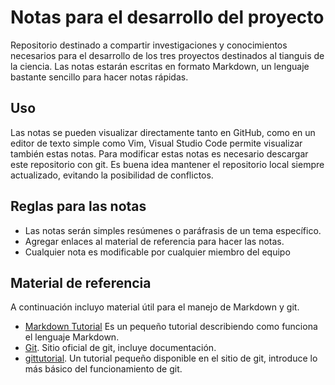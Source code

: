# Notas para el desarrollo del proyecto
Repositorio destinado a compartir investigaciones y conocimientos necesarios
para el desarrollo de los tres proyectos destinados al tianguis de la ciencia.
Las notas estarán escritas en formato Markdown, un lenguaje bastante sencillo
para hacer notas rápidas.

## Uso
Las notas se pueden visualizar directamente tanto en GitHub, como en un
editor de texto simple como Vim, Visual Studio Code permite visualizar
también estas notas.
Para modificar estas notas es necesario descargar este repositorio con git.
Es buena idea mantener el repositorio local siempre actualizado, evitando la
posibilidad de conflictos. 

## Reglas para las notas
- Las notas serán simples resúmenes o paráfrasis de un tema específico.
- Agregar enlaces al material de referencia para hacer las notas.
- Cualquier nota es modificable por cualquier miembro del equipo

## Material de referencia
A continuación incluyo material útil para el manejo de Markdown y git.
- [Markdown Tutorial](https://www.markdowntutorial.com/es/https://www.markdowntutorial.com/es/)
  Es un pequeño tutorial describiendo como funciona el lenguaje Markdown.
- [Git](https://git-scm.com/). Sitio oficial de git, incluye documentación.
- [gittutorial](https://git-scm.com/docs/gittutorial). Un tutorial pequeño
  disponible en el sitio de git, introduce lo más básico del funcionamiento de
  git.
